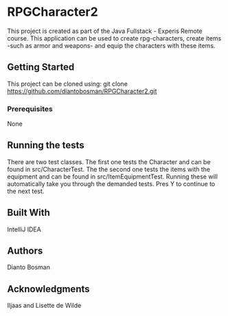 # RPGCharacter2
This project is created as part of the Java Fullstack - Experis Remote course. This application can be used to create rpg-characters, create items -such as armor and weapons- and equip the characters with these items.

## Getting Started
This project can be cloned using: git clone https://github.com/diantobosman/RPGCharacter2.git

### Prerequisites
None

## Running the tests
There are two test classes. The first one tests the Character and can be found in src/CharacterTest. The the second one tests the items with the equipment and can be found in src/ItemEquipmentTest. Running these will automatically take you through the demanded tests. Pres Y to continue to the next test.

## Built With
IntelliJ IDEA

## Authors
Dianto Bosman

## Acknowledgments
Iljaas and Lisette de Wilde
